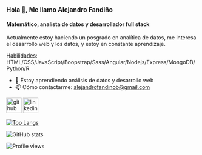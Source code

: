 ### Hola 👋, Me llamo Alejandro Fandiño
#### Matemático, analista de datos y desarrollador full stack
Actualmente estoy haciendo un posgrado en analítica de datos, me interesa el desarrollo web y los datos, y estoy en constante aprendizaje. 



Habilidades: HTML/CSS/JavaScript/Boopstrap/Sass/Angular/Nodejs/Express/MongoDB/Python/R

- 🌱 Estoy aprendiendo análisis de datos y desarrollo web 
- 📫 Cómo contactarme: alejandrofandinob@gmail.com 


[<img src='https://cdn.jsdelivr.net/npm/simple-icons@3.0.1/icons/github.svg' alt='github' height='40'>](https://github.com/AlejandroFandinoB)  [<img src='https://cdn.jsdelivr.net/npm/simple-icons@3.0.1/icons/linkedin.svg' alt='linkedin' height='40'>](https://www.linkedin.com/in/https://www.linkedin.com/in/alejandro-fandi%C3%B1o-050a77201//)  

[![Top Langs](https://github-readme-stats.vercel.app/api/top-langs/?username=AlejandroFandinoB)](https://github.com/anuraghazra/github-readme-stats)

![GitHub stats](https://github-readme-stats.vercel.app/api?username=AlejandroFandinoB&show_icons=true)  

![Profile views](https://gpvc.arturio.dev/AlejandroFandinoB)  
